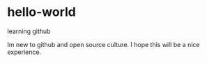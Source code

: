 # hello-world
learning github

Im new to github and open source culture.
I hope this will be a nice experience.
